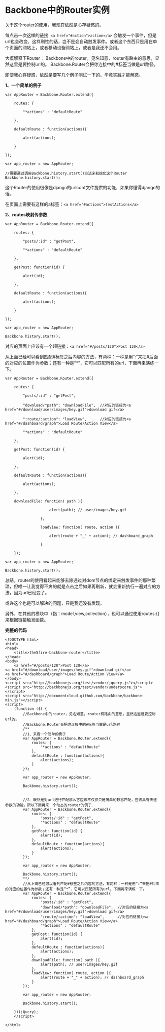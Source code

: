 # Backbone中的Router实例

关于这个router的使用，我现在依然是心存疑惑的。

每点击一次这样的链接``` <a href="#action">action</a>``` 会触发一个事件，但是url也会改变，这样刷性的话，岂不是会自动触发事件。或者这个东西只是用在单个页面的网站上，或者移动设备网站上，或者是我还不会用。

大概解释下Router： Backbone中的router，见名知意，router有路由的意思，显然这里是要控制url的。
Backbone.Router会把你连接中的#标签当做是url路径。

即便我心存疑惑，依然是要写几个例子测试一下的。毕竟实践才能解惑。

**1、一个简单的例子**
```
var AppRouter = Backbone.Router.extend({

    routes: {

        "*actions" : "defaultRoute"

    },

    defaultRoute : function(actions){

        alert(actions);

    }

});

var app_router = new AppRouter;

//需要通过调用Backbone.history.start()方法来初始化这个Router
Backbone.history.start();
```

这个Router的使用很像是django的urlconf文件提供的功能，如果你懂得django的话。

在页面上需要有这样的a标签：```<a href="#actions">testActions</a>```

**2、routes映射传参数**
```
var AppRouter = Backbone.Router.extend({

    routes: {

        "posts/:id" : "getPost",

        "*actions" : "defaultRoute"

    },

    getPost: function(id) {

        alert(id);

    },

    defaultRoute : function(actions){

        alert(actions);

    }

});

var app_router = new AppRouter;

Backbone.history.start();
```
对应的页面上应该有一个超链接：```<a href="#/posts/120">Post 120</a>```

从上面已经可以看到匹配#标签之后内容的方法，有两种：一种是用“:”来把#后面的对应的位置作为参数；还有一种是“*”，它可以匹配所有的url，下面再来演练一下。

```
var AppRouter = Backbone.Router.extend({

    routes: {

        "posts/:id" : "getPost",

        "download/*path": "downloadFile",  //对应的链接为<a href="#/download/user/images/hey.gif">download gif</a>

        ":route/:action": "loadView",      //对应的链接为<a href="#/dashboard/graph">Load Route/Action View</a>

        "*actions" : "defaultRoute"

    },

    getPost: function(id) {

        alert(id);

    },

    defaultRoute : function(actions){

        alert(actions);

    },

    downloadFile: function( path ){

                    alert(path); // user/images/hey.gif

                },

                loadView: function( route, action ){

                    alert(route + "_" + action); // dashboard_graph

                }

    });

var app_router = new AppRouter;

Backbone.history.start();
```

总结，router的使用看起来能够去除通过对dom节点的绑定来触发事件的那种繁琐，但唯一让我觉得不爽的就是点击之后如果再刷新，就会重新执行一遍对应的方法，因为url已经变了。

或许这个也是可以解决的问题，只是我还没有发现。

另外，在其他的模块中（指：model,view,collection），也可以通过使用routes:{}来根据链接触发函数。


**完整的代码**

```
<!DOCTYPE html>
<html>
<head>
    <title>the5fire-backbone-router</title>
</head>
<body>
    <a href="#/posts/120">Post 120</a>
<a href="#/download/user/images/hey.gif">download gif</a>
<a href="#/dashboard/graph">Load Route/Action View</a>
</body>
<script src="http://backbonejs.org/test/vendor/jquery.js"></script>
<script src="http://backbonejs.org/test/vendor/underscore.js"></script>
<script src="http://documentcloud.github.com/backbone/backbone-min.js"></script>
<script>
    (function ($) {
        //Backbone中的router，见名知意，router有路由的意思，显然这里是要控制url的。
        //Backbone.Router会把你连接中的#标签当做是url路径
        /**
        //1、来看一个简单的例子
        var AppRouter = Backbone.Router.extend({
            routes: {
                "*actions" : "defaultRoute"
            },
            defaultRoute : function(actions){
                alert(actions);
            }
        });

        var app_router = new AppRouter;

        Backbone.history.start();


        //2、既然是对url进行匹配那么它应该不仅仅只是简单的静态匹配，应该具有传递参数的功能，所以下面再来一个动态的router的例子.
        var AppRouter = Backbone.Router.extend({
            routes: {
                "posts/:id" : "getPost",
                "*actions" : "defaultRoute"
            },
            getPost: function(id) {
                alert(id);
            },
            defaultRoute : function(actions){
                alert(actions);
            }
        });

        var app_router = new AppRouter;

        Backbone.history.start();
        **/
        //从上面已经可以看到匹配#标签之后内容的方法，有两种：一种是用“:”来把#后面的对应的位置作为参数；还有一种是“*”，它可以匹配所有的url，下面再来演练一下。
        var AppRouter = Backbone.Router.extend({
            routes: {
                "posts/:id" : "getPost",
                "download/*path": "downloadFile",  //对应的链接为<a href="#/download/user/images/hey.gif">download gif</a>
                ":route/:action": "loadView",      //对应的链接为<a href="#/dashboard/graph">Load Route/Action View</a>
                "*actions" : "defaultRoute"
            },
            getPost: function(id) {
                alert(id);
            },
            defaultRoute : function(actions){
                alert(actions);
            },
            downloadFile: function( path ){
                alert(path); // user/images/hey.gif
            },
            loadView: function( route, action ){
                alert(route + "_" + action); // dashboard_graph
            }
        });

        var app_router = new AppRouter;

        Backbone.history.start();

    })(jQuery);
    </script>

</html>

```









